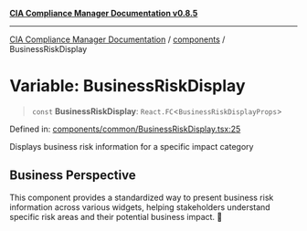 [**CIA Compliance Manager Documentation v0.8.5**](../../README.md)

***

[CIA Compliance Manager Documentation](../../modules.md) / [components](../README.md) / BusinessRiskDisplay

# Variable: BusinessRiskDisplay

> `const` **BusinessRiskDisplay**: `React.FC`\<`BusinessRiskDisplayProps`\>

Defined in: [components/common/BusinessRiskDisplay.tsx:25](https://github.com/Hack23/cia-compliance-manager/blob/4f2006283e1cd56feb8daea1f810b2bc8c1b1d1b/src/components/common/BusinessRiskDisplay.tsx#L25)

Displays business risk information for a specific impact category

## Business Perspective

This component provides a standardized way to present business risk information
across various widgets, helping stakeholders understand specific risk areas and
their potential business impact. 💼
